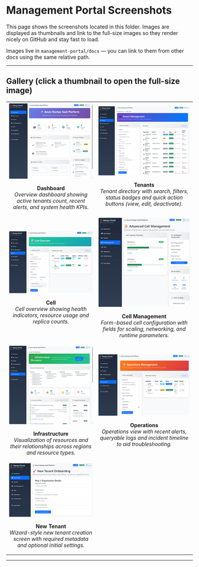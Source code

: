 # Management Portal Screenshots

This page shows the screenshots located in this folder. Images are displayed as thumbnails and link to the full-size images so they render nicely on GitHub and stay fast to load.

Images live in `management-portal/docs` — you can link to them from other docs using the same relative path.

---

## Gallery (click a thumbnail to open the full-size image)

<table>
  <tr>
    <td align="center">
      <a href="ManagmentPortal-Dashboard-Screenshot.png">
        <img src="thumbnails/ManagmentPortal-Dashboard-Screenshot-thumb.png" alt="Management Portal dashboard showing summary widgets and health KPIs for tenant and system metrics" width="300" />
      </a>
      <p><strong>Dashboard</strong><br /><em>Overview dashboard showing active tenants count, recent alerts, and system health KPIs.</em></p>
    </td>
    <td align="center">
      <a href="ManagmentPortal-Tenants-Screenshot.png">
        <img src="thumbnails/ManagmentPortal-Tenants-Screenshot-thumb.png" alt="Tenants list with search, filter and quick actions for each tenant entry" width="300" />
      </a>
      <p><strong>Tenants</strong><br /><em>Tenant directory with search, filters, status badges and quick action buttons (view, edit, deactivate).</em></p>
    </td>
  </tr>
  <tr>
    <td align="center">
      <a href="ManagmentPortal-Cell-Screenshot.png">
        <img src="thumbnails/ManagmentPortal-Cell-Screenshot-thumb.png" alt="Cell overview showing cell health, allocated resources and active replicas" width="300" />
      </a>
      <p><strong>Cell</strong><br /><em>Cell overview showing health indicators, resource usage and replica counts.</em></p>
    </td>
    <td align="center">
      <a href="ManagmentPortal-CellMgmt-Screenshot.png">
        <img src="thumbnails/ManagmentPortal-CellMgmt-Screenshot-thumb.png" alt="Cell management form with configuration options for scaling, networking and runtime settings" width="300" />
      </a>
      <p><strong>Cell Management</strong><br /><em>Form-based cell configuration with fields for scaling, networking, and runtime parameters.</em></p>
    </td>
  </tr>
  <tr>
    <td align="center">
      <a href="ManagmentPortal-Infrastructure-Screenshot.png">
        <img src="thumbnails/ManagmentPortal-Infrastructure-Screenshot-thumb.png" alt="Infrastructure mapping view with resources grouped by region and resource type" width="300" />
      </a>
      <p><strong>Infrastructure</strong><br /><em>Visualization of resources and their relationships across regions and resource types.</em></p>
    </td>
    <td align="center">
      <a href="ManagmentPortal-Operations-Screenshot.png">
        <img src="thumbnails/ManagmentPortal-Operations-Screenshot-thumb.png" alt="Operations dashboard showing recent alerts, logs and timeline of incidents" width="300" />
      </a>
      <p><strong>Operations</strong><br /><em>Operations view with recent alerts, queryable logs and incident timeline to aid troubleshooting.</em></p>
    </td>
  </tr>
  <tr>
    <td align="center">
      <a href="ManagmentPortal-NewTenant-Screenshot.png">
        <img src="thumbnails/ManagmentPortal-NewTenant-Screenshot-thumb.png" alt="New tenant wizard showing required metadata fields and initial configuration options" width="300" />
      </a>
      <p><strong>New Tenant</strong><br /><em>Wizard-style new tenant creation screen with required metadata and optional initial settings.</em></p>
    </td>
    <td></td>
  </tr>
</table>

---

